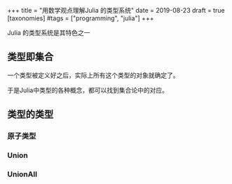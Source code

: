 +++
title = "用数学观点理解Julia 的类型系统"
date = 2019-08-23
draft = true
[taxonomies]
#tags = ["programming", "julia"]
+++

Julia 的类型系统是其特色之一
<!-- more -->

## 类型即集合
一个类型被定义好之后，实际上所有这个类型的对象就确定了。

于是Julia中类型的各种概念，都可以找到集合论中的对应。

## 类型的类型

### 原子类型

### Union

### UnionAll

